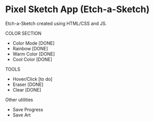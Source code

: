# Pixel Sketch App (Etch-a-Sketch)

Etch-a-Sketch created using HTML/CSS and JS.

COLOR SECTION
- Color Mode [DONE]
- Rainbow [DONE]
- Warm Color [DONE]
- Cool Color [DONE]

TOOLS
- Hover/Click [to do]
- Eraser [DONE]
- Clear [DONE]

Other utilities
- Save Progress
- Save Art